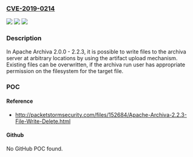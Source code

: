 ### [CVE-2019-0214](https://cve.mitre.org/cgi-bin/cvename.cgi?name=CVE-2019-0214)
![](https://img.shields.io/static/v1?label=Product&message=Apache%20Archiva&color=blue)
![](https://img.shields.io/static/v1?label=Version&message=n%2Fa&color=blue)
![](https://img.shields.io/static/v1?label=Vulnerability&message=Arbitrary%20write%2Fdelete%20of%20files%20on%20the%20archiva%20server&color=brighgreen)

### Description

In Apache Archiva 2.0.0 - 2.2.3, it is possible to write files to the archiva server at arbitrary locations by using the artifact upload mechanism. Existing files can be overwritten, if the archiva run user has appropriate permission on the filesystem for the target file.

### POC

#### Reference
- http://packetstormsecurity.com/files/152684/Apache-Archiva-2.2.3-File-Write-Delete.html

#### Github
No GitHub POC found.

